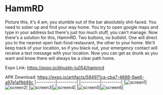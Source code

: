 HammRD
===========
Picture this, it's 4 am, you stumble out of the bar absolutely shit-faced. You need to sober up and find your way home. You try to open google maps and type in your address but there's just too much stuff, you can't manage. Now there's a solution for this, HammRD. Two buttons, no bullshit. One will direct you to the nearest open fast-food restaurant, the other to your home. We'll keep track of your location, so if you black out, your emergency contact will receive a text message with your location. Now you can get as drunk as you want and know there will always  be a clear path home.

Expo Link: https://expo.io/@justin-lu054/hammrd

APK Download: https://expo.io/artifacts/584971ca-cba7-4666-9ae6-a97e1af9d49c
|----------|----------|
|----------|----------|
|![screen1](https://i.imgur.com/WczcVIr.jpg)|![screen2](https://i.imgur.com/j0oxMhv.jpg)|
|![screen3](https://i.imgur.com/ukIqAq6.jpg)|![screen4](https://i.imgur.com/VvzXbnl.jpg)|
|![screen5](https://i.imgur.com/r9HAN9U.jpg)|![screen6](https://i.imgur.com/xjydls7.png)|







